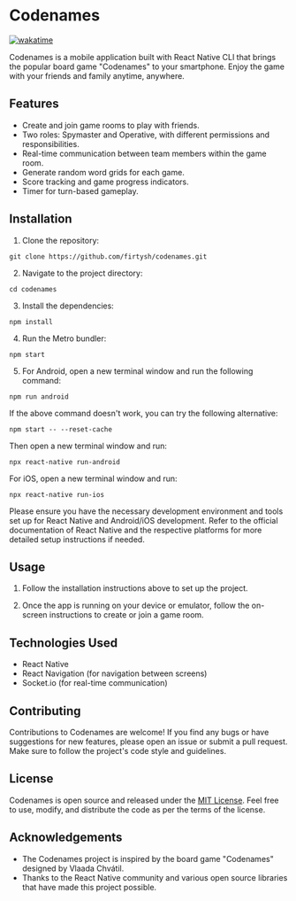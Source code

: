 # Codenames

[![wakatime](https://wakatime.com/badge/github/firtysh/codenames.svg)](https://wakatime.com/badge/github/firtysh/codenames)

Codenames is a mobile application built with React Native CLI that brings the popular board game "Codenames" to your smartphone. Enjoy the game with your friends and family anytime, anywhere.

## Features

- Create and join game rooms to play with friends.
- Two roles: Spymaster and Operative, with different permissions and responsibilities.
- Real-time communication between team members within the game room.
- Generate random word grids for each game.
- Score tracking and game progress indicators.
- Timer for turn-based gameplay.

## Installation

1. Clone the repository:

```shell
git clone https://github.com/firtysh/codenames.git
```

2. Navigate to the project directory:

```shell
cd codenames
```

3. Install the dependencies:

```shell
npm install
```

4. Run the Metro bundler:

```shell
npm start
```

5. For Android, open a new terminal window and run the following command:

```shell
npm run android
```

   If the above command doesn't work, you can try the following alternative:

```shell
npm start -- --reset-cache
```

   Then open a new terminal window and run:

```shell
npx react-native run-android
```

   For iOS, open a new terminal window and run:

```shell
npx react-native run-ios
```

Please ensure you have the necessary development environment and tools set up for React Native and Android/iOS development. Refer to the official documentation of React Native and the respective platforms for more detailed setup instructions if needed.

## Usage

1. Follow the installation instructions above to set up the project.

2. Once the app is running on your device or emulator, follow the on-screen instructions to create or join a game room.

## Technologies Used

- React Native
- React Navigation (for navigation between screens)
- Socket.io (for real-time communication)

## Contributing

Contributions to Codenames are welcome! If you find any bugs or have suggestions for new features, please open an issue or submit a pull request. Make sure to follow the project's code style and guidelines.

## License

Codenames is open source and released under the [MIT License](https://opensource.org/licenses/MIT). Feel free to use, modify, and distribute the code as per the terms of the license.

## Acknowledgements

- The Codenames project is inspired by the board game "Codenames" designed by Vlaada Chvátil.
- Thanks to the React Native community and various open source libraries that have made this project possible.
